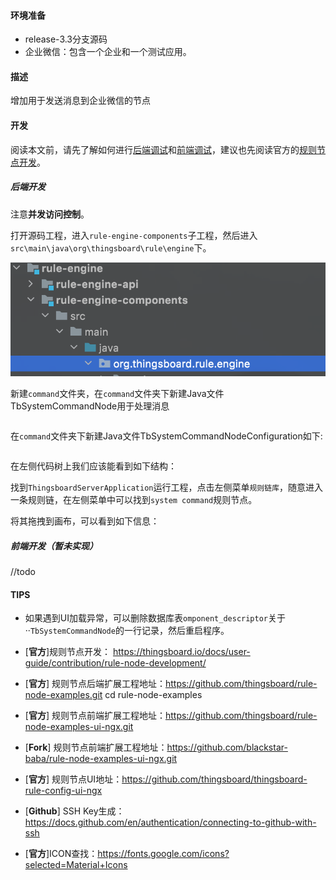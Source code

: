 #### 环境准备

- release-3.3分支源码
- 企业微信：包含一个企业和一个测试应用。

#### 描述

增加用于发送消息到企业微信的节点

#### 开发

阅读本文前，请先了解如何进行[后端调试](../调试/后端.md)和[前端调试](../调试/前端.md)，建议也先阅读官方的[规则节点开发](https://thingsboard.io/docs/user-guide/contribution/rule-node-development/)。

##### 后端开发 

注意**并发访问控制**。

打开源码工程，进入`rule-engine-components`子工程，然后进入`src\main\java\org\thingsboard\rule\engine`下。

![规则节点工程路径](../../image/规则节点工程路径.png)

新建`command`文件夹，在`command`文件夹下新建Java文件TbSystemCommandNode用于处理消息

```java

```

在`command`文件夹下新建Java文件TbSystemCommandNodeConfiguration如下:

```java

```

在左侧代码树上我们应该能看到如下结构：

找到`ThingsboardServerApplication`运行工程，点击左侧菜单`规则链库`，随意进入一条规则链，在左侧菜单中可以找到`system command`规则节点。

将其拖拽到画布，可以看到如下信息：

##### 前端开发（暂未实现）

//todo


#### TIPS
- 如果遇到UI加载异常，可以删除数据库表`omponent_descriptor`关于··`TbSystemCommandNode`的一行记录，然后重启程序。

- [**官方**]规则节点开发： https://thingsboard.io/docs/user-guide/contribution/rule-node-development/
- [**官方**] 规则节点后端扩展工程地址：https://github.com/thingsboard/rule-node-examples.git
cd rule-node-examples
- [**官方**] 规则节点前端扩展工程地址：https://github.com/thingsboard/rule-node-examples-ui-ngx.git
- [**Fork**] 规则节点前端扩展工程地址：https://github.com/blackstar-baba/rule-node-examples-ui-ngx.git
- [**官方**] 规则节点UI地址：https://github.com/thingsboard/thingsboard-rule-config-ui-ngx
- [**Github**] SSH Key生成：https://docs.github.com/en/authentication/connecting-to-github-with-ssh
- [**官方**]ICON查找：https://fonts.google.com/icons?selected=Material+Icons

